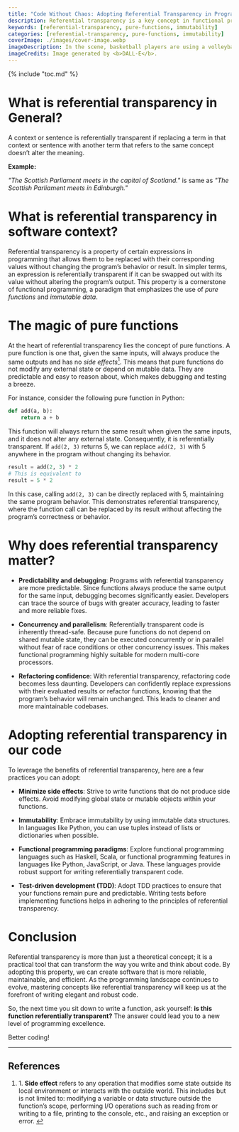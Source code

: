 ```yaml
---
title: "Code Without Chaos: Adopting Referential Transparency in Programming"
description: Referential transparency is a key concept in functional programming, which allows expressions in a program to be replaced with their values without changing the program’s behavior or result. The post highlights the numerous benefits of adopting referential transparency, including enhanced predictability, simplified debugging, thread-safety in concurrent and parallel executions, and greater confidence in refactoring code. By understanding and applying the principles of referential transparency, programmers can create more reliable, maintainable, and efficient software, ultimately leading to cleaner and more elegant codebases.
keywords: [referential-transparency, pure-functions, immutability]
categories: [referential-transparency, pure-functions, immutability]
coverImage: ./images/cover-image.webp
imageDescription: In the scene, basketball players are using a volleyball instead of a basketball. Despite this substitution, the game and the villagers’ behavior remain unchanged, demonstrating that replacing one element with another does not affect the overall outcome or behavior, thus embodying the principle of referential transparency.
imageCredits: Image generated by <b>DALL-E</b>.
---
```


{% include "toc.md" %}

# What is referential transparency in General?

A context or sentence is referentially transparent if replacing a term in that context or sentence with another term that refers to the same concept doesn’t alter the meaning.

**Example:**

_"The Scottish Parliament meets in the capital of Scotland."_ is same as _"The Scottish Parliament meets in Edinburgh."_

# What is referential transparency in software context?

Referential transparency is a property of certain expressions in programming that allows them to be replaced with their corresponding values without changing the program’s behavior or result. In simpler terms, an expression is referentially transparent if it can be swapped out with its value without altering the program’s output. This property is a cornerstone of functional programming, a paradigm that emphasizes the use of _pure functions_ and _immutable data_.

# The magic of pure functions

At the heart of referential transparency lies the concept of pure functions. A pure function is one that, given the same inputs, will always produce the same outputs and has no _side effects_<a href="#ref-1"><sup id="back-to-1">1</sup></a>. This means that pure functions do not modify any external state or depend on mutable data. They are predictable and easy to reason about, which makes debugging and testing a breeze.

For instance, consider the following pure function in Python:

```python {data-copyable=true}
def add(a, b):
    return a + b
```

This function will always return the same result when given the same inputs, and it does not alter any external state. Consequently, it is referentially transparent. If `add(2, 3)` returns 5, we can replace `add(2, 3)` with 5 anywhere in the program without changing its behavior.

```python {data-copyable=true}
result = add(2, 3) * 2
# This is equivalent to
result = 5 * 2
```

In this case, calling `add(2, 3)` can be directly replaced with 5, maintaining the same program behavior. This demonstrates referential transparency, where the function call can be replaced by its result without affecting the program’s correctness or behavior.

# Why does referential transparency matter?

- **Predictability and debugging**: Programs with referential transparency are more predictable. Since functions always produce the same output for the same input, debugging becomes significantly easier. Developers can trace the source of bugs with greater accuracy, leading to faster and more reliable fixes.

- **Concurrency and parallelism**: Referentially transparent code is inherently thread-safe. Because pure functions do not depend on shared mutable state, they can be executed concurrently or in parallel without fear of race conditions or other concurrency issues. This makes functional programming highly suitable for modern multi-core processors.

- **Refactoring confidence**: With referential transparency, refactoring code becomes less daunting. Developers can confidently replace expressions with their evaluated results or refactor functions, knowing that the program’s behavior will remain unchanged. This leads to cleaner and more maintainable codebases.

# Adopting referential transparency in our code

To leverage the benefits of referential transparency, here are a few practices you can adopt:

- **Minimize side effects**: Strive to write functions that do not produce side effects. Avoid modifying global state or mutable objects within your functions.

- **Immutability**: Embrace immutability by using immutable data structures. In languages like Python, you can use tuples instead of lists or dictionaries when possible.

- **Functional programming paradigms**: Explore functional programming languages such as Haskell, Scala, or functional programming features in languages like Python, JavaScript, or Java. These languages provide robust support for writing referentially transparent code.

- **Test-driven development (TDD)**: Adopt TDD practices to ensure that your functions remain pure and predictable. Writing tests before implementing functions helps in adhering to the principles of referential transparency.

# Conclusion

Referential transparency is more than just a theoretical concept; it is a practical tool that can transform the way you write and think about code. By adopting this property, we can create software that is more reliable, maintainable, and efficient. As the programming landscape continues to evolve, mastering concepts like referential transparency will keep us at the forefront of writing elegant and robust code.

So, the next time you sit down to write a function, ask yourself: **is this function referentially transparent?** The answer could lead you to a new level of programming excellence.

Better coding!

<div class="references">
  <hr>
  <h2>References</h2>
  <ol>
  <!-- <li>Nil</li> -->
    <li id="ref-1">1. <strong>Side effect</strong> refers to any operation that modifies some state outside its local environment or interacts with the outside world. This includes but is not limited to: modifying a variable or data structure outside the function’s scope, performing I/O operations such as reading from or writing to a file, printing to the console, etc., and raising an exception or error. <a href="#back-to-1" class="back-to-note">↩</a>
    </li>
  </ol>
</div>